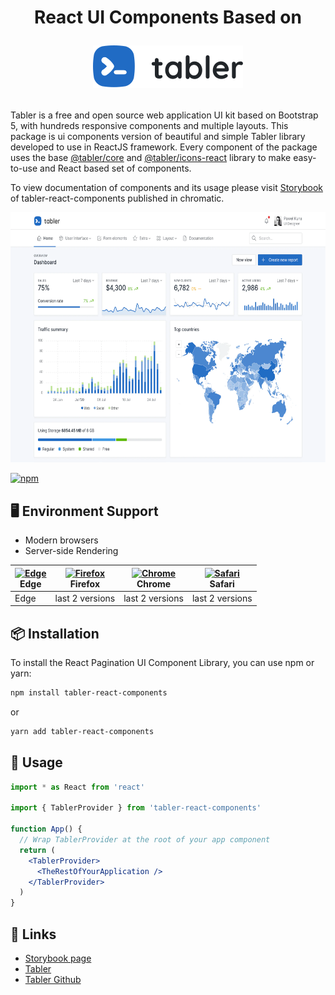 <h1 align="center">
React UI Components Based on
<p align="center"><a href="https://tabler.io/"><img src="logo-tabler.2def1607.svg" alt="Tabler" /></a></p>
</h1>

Tabler is a free and open source web application UI kit based on Bootstrap 5, with hundreds responsive components and multiple layouts.
This package is ui components version of beautiful and simple Tabler library developed to use in ReactJS framework. Every component of the package uses the base [@tabler/core](https://www.npmjs.com/package/@tabler/core) and [@tabler/icons-react](https://www.npmjs.com/package/@tabler/icons-react) library to make easy-to-use and React based set of components.

To view documentation of components and its usage please visit [Storybook](https://63ed4f4ac6361e5b507cf5a5-xrcjjfcakx.chromatic.com/) of tabler-react-components published in chromatic.

<img src="preview.webp" width="auto" height="400" />

[![npm](https://img.shields.io/npm/v/tabler-react-components.svg)](https://www.npmjs.com/package/tabler-react-components)

## 🖥 Environment Support

- Modern browsers
- Server-side Rendering

| [<img src="https://raw.githubusercontent.com/alrra/browser-logos/master/src/edge/edge_48x48.png" alt="Edge" width="24px" height="24px" />](http://godban.github.io/browsers-support-badges/)<br>Edge | [<img src="https://raw.githubusercontent.com/alrra/browser-logos/master/src/firefox/firefox_48x48.png" alt="Firefox" width="24px" height="24px" />](http://godban.github.io/browsers-support-badges/)<br>Firefox | [<img src="https://raw.githubusercontent.com/alrra/browser-logos/master/src/chrome/chrome_48x48.png" alt="Chrome" width="24px" height="24px" />](http://godban.github.io/browsers-support-badges/)<br>Chrome | [<img src="https://raw.githubusercontent.com/alrra/browser-logos/master/src/safari/safari_48x48.png" alt="Safari" width="24px" height="24px" />](http://godban.github.io/browsers-support-badges/)<br>Safari |
| --- | --- | --- | --- |
| Edge | last 2 versions | last 2 versions | last 2 versions |

## 📦 Installation

To install the React Pagination UI Component Library, you can use npm or yarn:

```bash
npm install tabler-react-components
```

or

```bash
yarn add tabler-react-components
```

## 🔨 Usage

```jsx
import * as React from 'react'

import { TablerProvider } from 'tabler-react-components'

function App() {
  // Wrap TablerProvider at the root of your app component
  return (
    <TablerProvider>
      <TheRestOfYourApplication />
    </TablerProvider>
  )
}
```

## 🔗 Links

- [Storybook page](https://63ed4f4ac6361e5b507cf5a5-xrcjjfcakx.chromatic.com/)
- [Tabler](https://tabler.io/)
- [Tabler Github](https://github.com/tabler/tabler)
